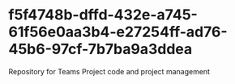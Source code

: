 # f5f4748b-dffd-432e-a745-61f56e0aa3b4-e27254ff-ad76-45b6-97cf-7b7ba9a3ddea
Repository for Teams Project code and project management
